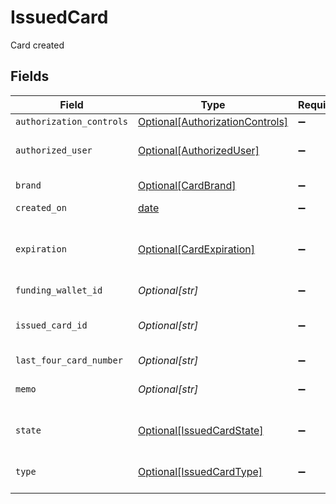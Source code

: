 # IssuedCard

Card created


## Fields

| Field                                                                           | Type                                                                            | Required                                                                        | Description                                                                     | Example                                                                         |
| ------------------------------------------------------------------------------- | ------------------------------------------------------------------------------- | ------------------------------------------------------------------------------- | ------------------------------------------------------------------------------- | ------------------------------------------------------------------------------- |
| `authorization_controls`                                                        | [Optional[AuthorizationControls]](../../models/shared/authorizationcontrols.md) | :heavy_minus_sign:                                                              | N/A                                                                             |                                                                                 |
| `authorized_user`                                                               | [Optional[AuthorizedUser]](../../models/shared/authorizeduser.md)               | :heavy_minus_sign:                                                              | Fields to identify a human                                                      |                                                                                 |
| `brand`                                                                         | [Optional[CardBrand]](../../models/shared/cardbrand.md)                         | :heavy_minus_sign:                                                              | The card brand                                                                  | Discover                                                                        |
| `created_on`                                                                    | [date](https://docs.python.org/3/library/datetime.html#date-objects)            | :heavy_minus_sign:                                                              | N/A                                                                             |                                                                                 |
| `expiration`                                                                    | [Optional[CardExpiration]](../../models/shared/cardexpiration.md)               | :heavy_minus_sign:                                                              | The expiration date of the linked card or token                                 |                                                                                 |
| `funding_wallet_id`                                                             | *Optional[str]*                                                                 | :heavy_minus_sign:                                                              | N/A                                                                             |                                                                                 |
| `issued_card_id`                                                                | *Optional[str]*                                                                 | :heavy_minus_sign:                                                              | UUID v4                                                                         | ec7e1848-dc80-4ab0-8827-dd7fc0737b43                                            |
| `last_four_card_number`                                                         | *Optional[str]*                                                                 | :heavy_minus_sign:                                                              | N/A                                                                             | 1234                                                                            |
| `memo`                                                                          | *Optional[str]*                                                                 | :heavy_minus_sign:                                                              | Optional descriptive name                                                       |                                                                                 |
| `state`                                                                         | [Optional[IssuedCardState]](../../models/shared/issuedcardstate.md)             | :heavy_minus_sign:                                                              | State of a Moov issued card                                                     |                                                                                 |
| `type`                                                                          | [Optional[IssuedCardType]](../../models/shared/issuedcardtype.md)               | :heavy_minus_sign:                                                              | Type of a Moov issued card                                                      |                                                                                 |